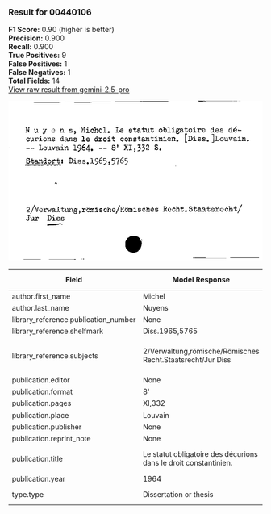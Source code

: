 ### Result for 00440106
**F1 Score:** 0.90 (higher is better)<br>**Precision:** 0.900<br>**Recall:** 0.900<br>**True Positives:** 9<br>**False Positives:** 1<br>**False Negatives:** 1<br>**Total Fields:** 14<br>[View raw result from gemini-2.5-pro](https://github.com/RISE-UNIBAS/humanities_data_benchmark/blob/main/results/2025-09-02/T0155/request_T0155_00440106.json)

<img src="https://github.com/RISE-UNIBAS/humanities_data_benchmark/blob/main/benchmarks/zettelkatalog/images/00440106.jpg?raw=true" alt="00440106" width="600px">

| Field | Model Response | Ground Truth | Fuzzy Score | Match |
|-------|----------------|--------------|-------------|-------|
| author.first_name | Michel | Michel | 1.000 | ✅ |
| author.last_name | Nuyens | Nuyens | 1.000 | ✅ |
| library_reference.publication_number | None | None | 1.000 | ✅ |
| library_reference.shelfmark | Diss.1965,5765 | Diss.1965,5765 | 1.000 | ✅ |
| library_reference.subjects | 2/Verwaltung,römische/Römisches Recht.Staatsrecht/Jur Diss | Verwaltung, römische/Römisches Recht. Staatsrecht/Jur Diss | 0.966 | ✅ |
| publication.editor | None | None | 1.000 | ✅ |
| publication.format | 8' | 8' | 1.000 | ✅ |
| publication.pages | XI,332 | XI, 332  | 0.857 | ❌ |
| publication.place | Louvain | Louvain | 1.000 | ✅ |
| publication.publisher | None | None | 1.000 | ✅ |
| publication.reprint_note | None | None | 1.000 | ✅ |
| publication.title | Le statut obligatoire des décurions dans le droit constantinien. | Le statut obligatoire des décurions dans le droit constantinien | 0.992 | ✅ |
| publication.year | 1964 | 1964 | 1.000 | ✅ |
| type.type | Dissertation or thesis | Dissertation or thesis | 1.000 | ✅ |
